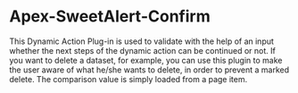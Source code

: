 # Apex-SweetAlert-Confirm
This Dynamic Action Plug-in is used to validate with the help of an input whether the next steps of the dynamic action can be continued or not. If you want to delete a dataset, for example, you can use this plugin to make the user aware of what he/she wants to delete, in order to prevent a marked delete. The comparison value is simply loaded from a page item.
